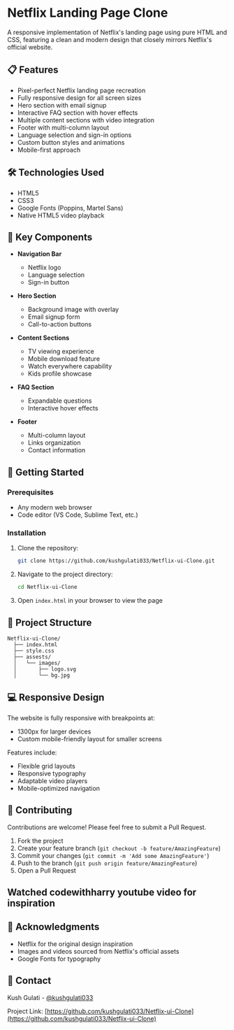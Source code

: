 # Netflix Landing Page Clone

A responsive implementation of Netflix's landing page using pure HTML and CSS, featuring a clean and modern design that closely mirrors Netflix's official website.

## 📋 Features

- Pixel-perfect Netflix landing page recreation
- Fully responsive design for all screen sizes
- Hero section with email signup
- Interactive FAQ section with hover effects
- Multiple content sections with video integration
- Footer with multi-column layout
- Language selection and sign-in options
- Custom button styles and animations
- Mobile-first approach

## 🛠️ Technologies Used

- HTML5
- CSS3
- Google Fonts (Poppins, Martel Sans)
- Native HTML5 video playback

## 🎯 Key Components

- **Navigation Bar**
  - Netflix logo
  - Language selection
  - Sign-in button

- **Hero Section**
  - Background image with overlay
  - Email signup form
  - Call-to-action buttons

- **Content Sections**
  - TV viewing experience
  - Mobile download feature
  - Watch everywhere capability
  - Kids profile showcase

- **FAQ Section**
  - Expandable questions
  - Interactive hover effects

- **Footer**
  - Multi-column layout
  - Links organization
  - Contact information

## 🚀 Getting Started

### Prerequisites

- Any modern web browser
- Code editor (VS Code, Sublime Text, etc.)

### Installation

1. Clone the repository:
   ```bash
   git clone https://github.com/kushgulati033/Netflix-ui-Clone.git
   ```

2. Navigate to the project directory:
   ```bash
   cd Netflix-ui-Clone
   ```

3. Open `index.html` in your browser to view the page

## 📱 Project Structure

```
Netflix-ui-Clone/
  ├── index.html
  ├── style.css
  ├── assests/
  │   └── images/
  │       ├── logo.svg
  │       └── bg.jpg
```

## 💻 Responsive Design

The website is fully responsive with breakpoints at:
- 1300px for larger devices
- Custom mobile-friendly layout for smaller screens

Features include:
- Flexible grid layouts
- Responsive typography
- Adaptable video players
- Mobile-optimized navigation

## 🤝 Contributing

Contributions are welcome! Please feel free to submit a Pull Request.

1. Fork the project
2. Create your feature branch (`git checkout -b feature/AmazingFeature`)
3. Commit your changes (`git commit -m 'Add some AmazingFeature'`)
4. Push to the branch (`git push origin feature/AmazingFeature`)
5. Open a Pull Request

## Watched codewithharry youtube video for inspiration

## 🙏 Acknowledgments

- Netflix for the original design inspiration
- Images and videos sourced from Netflix's official assets
- Google Fonts for typography

## 📧 Contact

Kush Gulati - [@kushgulati033](https://github.com/kushgulati033)

Project Link: [https://github.com/kushgulati033/Netflix-ui-Clone](https://github.com/kushgulati033/Netflix-ui-Clone)
